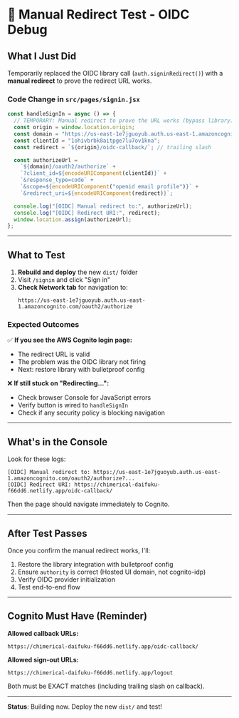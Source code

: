 # 🔧 Manual Redirect Test - OIDC Debug

## What I Just Did

Temporarily replaced the OIDC library call (`auth.signinRedirect()`) with a **manual redirect** to prove the redirect URL works.

### Code Change in `src/pages/signin.jsx`

```js
const handleSignIn = async () => {
  // TEMPORARY: Manual redirect to prove the URL works (bypass library)
  const origin = window.location.origin;
  const domain = "https://us-east-1e7jguoyub.auth.us-east-1.amazoncognito.com";
  const clientId = "1ohivbrbk8aitpge7lu7ov1kna";
  const redirect = `${origin}/oidc-callback/`; // trailing slash

  const authorizeUrl =
    `${domain}/oauth2/authorize` +
    `?client_id=${encodeURIComponent(clientId)}` +
    `&response_type=code` +
    `&scope=${encodeURIComponent("openid email profile")}` +
    `&redirect_uri=${encodeURIComponent(redirect)}`;

  console.log("[OIDC] Manual redirect to:", authorizeUrl);
  console.log("[OIDC] Redirect URI:", redirect);
  window.location.assign(authorizeUrl);
};
```

---

## What to Test

1. **Rebuild and deploy** the new `dist/` folder
2. Visit `/signin` and click "Sign in"
3. **Check Network tab** for navigation to:
   ```
   https://us-east-1e7jguoyub.auth.us-east-1.amazoncognito.com/oauth2/authorize
   ```

### Expected Outcomes

✅ **If you see the AWS Cognito login page:**
- The redirect URL is valid
- The problem was the OIDC library not firing
- Next: restore library with bulletproof config

❌ **If still stuck on "Redirecting…":**
- Check browser Console for JavaScript errors
- Verify button is wired to `handleSignIn`
- Check if any security policy is blocking navigation

---

## What's in the Console

Look for these logs:
```
[OIDC] Manual redirect to: https://us-east-1e7jguoyub.auth.us-east-1.amazoncognito.com/oauth2/authorize?...
[OIDC] Redirect URI: https://chimerical-daifuku-f66dd6.netlify.app/oidc-callback/
```

Then the page should navigate immediately to Cognito.

---

## After Test Passes

Once you confirm the manual redirect works, I'll:
1. Restore the library integration with bulletproof config
2. Ensure `authority` is correct (Hosted UI domain, not cognito-idp)
3. Verify OIDC provider initialization
4. Test end-to-end flow

---

## Cognito Must Have (Reminder)

**Allowed callback URLs:**
```
https://chimerical-daifuku-f66dd6.netlify.app/oidc-callback/
```

**Allowed sign-out URLs:**
```
https://chimerical-daifuku-f66dd6.netlify.app/logout
```

Both must be EXACT matches (including trailing slash on callback).

---

**Status**: Building now. Deploy the new `dist/` and test!
